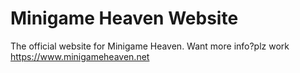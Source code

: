 # Minigame Heaven Website
The official website for Minigame Heaven.
Want more info?plz work https://www.minigameheaven.net
